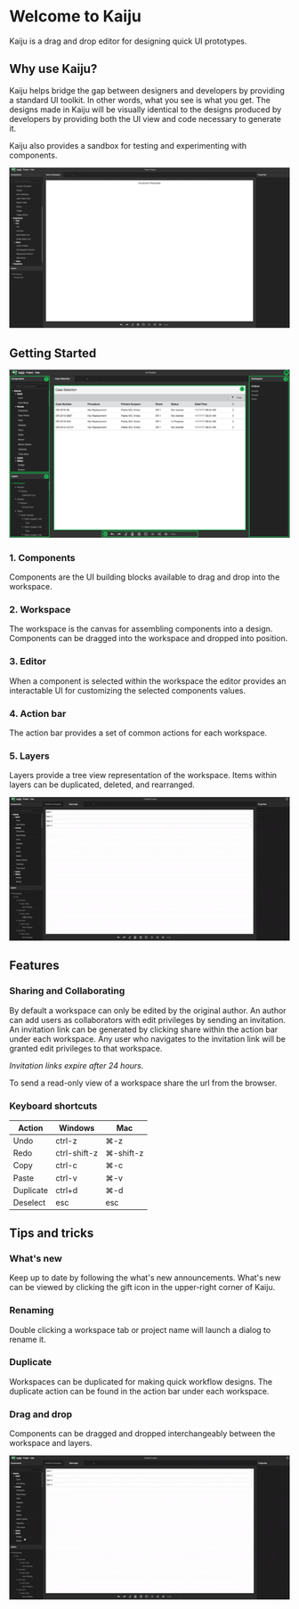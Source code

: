 # Welcome to Kaiju

Kaiju is a drag and drop editor for designing quick UI prototypes.

## Why use Kaiju?

Kaiju helps bridge the gap between designers and developers by providing a standard UI toolkit. In other words, what you see is what you get. The designs made in Kaiju will be visually identical to the designs produced by developers by providing both the UI view and code necessary to generate it.

Kaiju also provides a sandbox for testing and experimenting with components.

![demo](/kaiju-demo.gif)

## Getting Started

![sections](/kaiju-sections.png)

### 1. Components

Components are the UI building blocks available to drag and drop into the workspace.

### 2. Workspace

The workspace is the canvas for assembling components into a design. Components can be dragged into the workspace and dropped into position.

### 3. Editor

When a component is selected within the workspace the editor provides an interactable UI for customizing the selected components values.

### 4. Action bar

The action bar provides a set of common actions for each workspace.

### 5. Layers

Layers provide a tree view representation of the workspace. Items within layers can be duplicated, deleted, and rearranged.

![layers](/kaiju-layers-demo.gif)

## Features

### Sharing and Collaborating

By default a workspace can only be edited by the original author. An author can add users as collaborators with edit privileges by sending an invitation. An invitation link can be generated by clicking share within the action bar under each workspace. Any user who navigates to the invitation link will be granted edit privileges to that workspace.

*Invitation links expire after 24 hours.*

To send a read-only view of a workspace share the url from the browser.

### Keyboard shortcuts


| Action        | Windows           | Mac               |
| ------------- |-------------------|-------------------|
| Undo          | ctrl-z            | ⌘-z               |
| Redo          | ctrl-shift-z      | ⌘-shift-z         |
| Copy          | ctrl-c            | ⌘-c               |
| Paste         | ctrl-v            | ⌘-v               |
| Duplicate     | ctrl+d            | ⌘-d               |
| Deselect      | esc               | esc               |

## Tips and tricks

### What's new

Keep up to date by following the what's new announcements. What's new can be viewed by clicking the gift icon in the upper-right corner of Kaiju.

### Renaming

Double clicking a workspace tab or project name will launch a dialog to rename it.

### Duplicate

Workspaces can be duplicated for making quick workflow designs. The duplicate action can be found in the action bar under each workspace.

### Drag and drop

Components can be dragged and dropped interchangeably between the workspace and layers.

![dragging](/kaiju-dragging-demo.gif)
